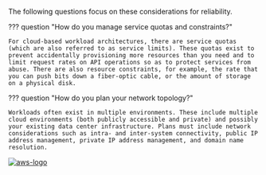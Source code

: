 The following questions focus on these considerations for reliability.

??? question "How do you manage service quotas and constraints?"

    For cloud-based workload architectures, there are service quotas (which are also referred to as service limits). These quotas exist to prevent accidentally provisioning more resources than you need and to limit request rates on API operations so as to protect services from abuse. There are also resource constraints, for example, the rate that you can push bits down a fiber-optic cable, or the amount of storage on a physical disk.

??? question "How do you plan your network topology?"

    Workloads often exist in multiple environments. These include multiple cloud environments (both publicly accessible and private) and possibly your existing data center infrastructure. Plans must include network considerations such as intra- and inter-system connectivity, public IP address management, private IP address management, and domain name resolution.


<a href="https://docs.aws.amazon.com/wellarchitected/latest/framework/rel-found.html">![aws-logo](https://img.shields.io/badge/Amazon_AWS-FF9900?style=for-the-badge&logo=amazonaws&logoColor=white)</a>